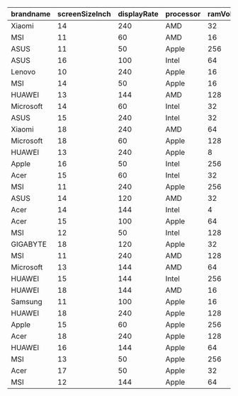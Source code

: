 brandname|screenSizeInch|displayRate|processor|ramVolume|videocard|hddVolume|os|color
:----|:----|:----|:----|:----|:----|:----|:----|:----
Xiaomi|14|240|AMD|32|AMD|16|Windows|Red
MSI|11|60|AMD|16|AMD|2|DOS|White
ASUS|11|50|Apple|256|AMD|1|DOS|Silver
ASUS|16|100|Intel|64|AMD|4|MacOS|Blue
Lenovo|10|240|Apple|16|AMD|4|Windows|Gold
MSI|14|50|Apple|16|AMD|4|None|Yellow
HUAWEI|13|144|AMD|128|AMD|2|Windows|Green
Microsoft|14|60|Intel|32|AMD|8|Windows|Yellow
ASUS|15|240|Intel|32|AMD|2|DOS|Blue
Xiaomi|18|240|AMD|64|AMD|8|MacOS|Green
Microsoft|18|60|Apple|128|AMD|2|Linux|Grey
HUAWEI|13|240|Apple|8|AMD|16|Linux|Gold
Apple|16|50|Intel|256|AMD|16|MacOS|Green
Acer|15|60|Intel|32|AMD|32|Linux|Silver
MSI|11|240|Apple|256|AMD|16|MacOS|Silver
ASUS|14|120|AMD|32|AMD|32|Linux|White
Acer|14|144|Intel|4|AMD|8|None|Grey
Acer|15|100|Apple|64|AMD|4|Linux|Blue
MSI|12|50|Intel|128|AMD|16|Linux|Black
GIGABYTE|18|120|Apple|32|AMD|16|Linux|Black
MSI|11|240|AMD|128|AMD|4|Linux|Grey
Microsoft|13|144|AMD|64|AMD|16|DOS|Silver
HUAWEI|15|144|Intel|256|AMD|16|DOS|Blue
HUAWEI|18|144|AMD|16|AMD|8|MacOS|Red
Samsung|11|100|Apple|16|AMD|4|Windows|Yellow
HUAWEI|18|240|Apple|128|AMD|32|MacOS|Blue
Apple|15|60|Apple|256|AMD|2|DOS|Blue
Acer|18|240|Apple|128|AMD|32|MacOS|Red
HUAWEI|16|144|Apple|64|AMD|1|Windows|Blue
MSI|13|50|Apple|256|AMD|4|None|Yellow
Acer|17|50|Apple|32|AMD|1|None|Black
MSI|12|144|Apple|64|AMD|16|Windows|Green